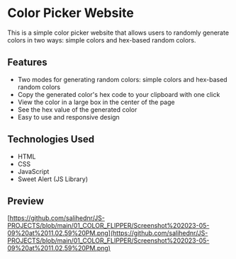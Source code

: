 # Color Picker Website

This is a simple color picker website that allows users to randomly generate colors in two ways: simple colors and hex-based random colors.

## Features

- Two modes for generating random colors: simple colors and hex-based random colors
- Copy the generated color's hex code to your clipboard with one click
- View the color in a large box in the center of the page
- See the hex value of the generated color
- Easy to use and responsive design

## Technologies Used

- HTML
- CSS
- JavaScript
- Sweet Alert (JS Library)

## Preview

[https://github.com/salihednr/JS-PROJECTS/blob/main/01_COLOR_FLIPPER/Screenshot%202023-05-09%20at%2011.02.59%20PM.png](https://github.com/salihednr/JS-PROJECTS/blob/main/01_COLOR_FLIPPER/Screenshot%202023-05-09%20at%2011.02.59%20PM.png)
